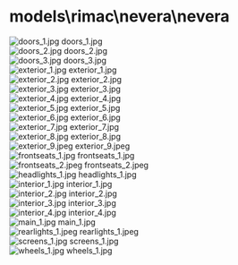 <h1>models\rimac\nevera\nevera</h1>
<div class="container text-center">
<div class="row">
<div class="col col-lg-2 col-6">
<img src="https://media.evkx.net/multimedia/models/rimac/nevera/nevera/doors_1_xst.jpg" class="img-thumbnail" alt="doors_1.jpg">
doors_1.jpg
</div>
<div class="col col-lg-2 col-6">
<img src="https://media.evkx.net/multimedia/models/rimac/nevera/nevera/doors_2_xst.jpg" class="img-thumbnail" alt="doors_2.jpg">
doors_2.jpg
</div>
<div class="col col-lg-2 col-6">
<img src="https://media.evkx.net/multimedia/models/rimac/nevera/nevera/doors_3_xst.jpg" class="img-thumbnail" alt="doors_3.jpg">
doors_3.jpg
</div>
<div class="col col-lg-2 col-6">
<img src="https://media.evkx.net/multimedia/models/rimac/nevera/nevera/exterior_1_xst.jpg" class="img-thumbnail" alt="exterior_1.jpg">
exterior_1.jpg
</div>
<div class="col col-lg-2 col-6">
<img src="https://media.evkx.net/multimedia/models/rimac/nevera/nevera/exterior_2_xst.jpg" class="img-thumbnail" alt="exterior_2.jpg">
exterior_2.jpg
</div>
<div class="col col-lg-2 col-6">
<img src="https://media.evkx.net/multimedia/models/rimac/nevera/nevera/exterior_3_xst.jpg" class="img-thumbnail" alt="exterior_3.jpg">
exterior_3.jpg
</div>
<div class="col col-lg-2 col-6">
<img src="https://media.evkx.net/multimedia/models/rimac/nevera/nevera/exterior_4_xst.jpg" class="img-thumbnail" alt="exterior_4.jpg">
exterior_4.jpg
</div>
<div class="col col-lg-2 col-6">
<img src="https://media.evkx.net/multimedia/models/rimac/nevera/nevera/exterior_5_xst.jpg" class="img-thumbnail" alt="exterior_5.jpg">
exterior_5.jpg
</div>
<div class="col col-lg-2 col-6">
<img src="https://media.evkx.net/multimedia/models/rimac/nevera/nevera/exterior_6_xst.jpg" class="img-thumbnail" alt="exterior_6.jpg">
exterior_6.jpg
</div>
<div class="col col-lg-2 col-6">
<img src="https://media.evkx.net/multimedia/models/rimac/nevera/nevera/exterior_7_xst.jpg" class="img-thumbnail" alt="exterior_7.jpg">
exterior_7.jpg
</div>
<div class="col col-lg-2 col-6">
<img src="https://media.evkx.net/multimedia/models/rimac/nevera/nevera/exterior_8_xst.jpg" class="img-thumbnail" alt="exterior_8.jpg">
exterior_8.jpg
</div>
<div class="col col-lg-2 col-6">
<img src="https://media.evkx.net/multimedia/models/rimac/nevera/nevera/exterior_9_xst.jpeg" class="img-thumbnail" alt="exterior_9.jpeg">
exterior_9.jpeg
</div>
<div class="col col-lg-2 col-6">
<img src="https://media.evkx.net/multimedia/models/rimac/nevera/nevera/frontseats_1_xst.jpg" class="img-thumbnail" alt="frontseats_1.jpg">
frontseats_1.jpg
</div>
<div class="col col-lg-2 col-6">
<img src="https://media.evkx.net/multimedia/models/rimac/nevera/nevera/frontseats_2_xst.jpeg" class="img-thumbnail" alt="frontseats_2.jpeg">
frontseats_2.jpeg
</div>
<div class="col col-lg-2 col-6">
<img src="https://media.evkx.net/multimedia/models/rimac/nevera/nevera/headlights_1_xst.jpg" class="img-thumbnail" alt="headlights_1.jpg">
headlights_1.jpg
</div>
<div class="col col-lg-2 col-6">
<img src="https://media.evkx.net/multimedia/models/rimac/nevera/nevera/interior_1_xst.jpg" class="img-thumbnail" alt="interior_1.jpg">
interior_1.jpg
</div>
<div class="col col-lg-2 col-6">
<img src="https://media.evkx.net/multimedia/models/rimac/nevera/nevera/interior_2_xst.jpg" class="img-thumbnail" alt="interior_2.jpg">
interior_2.jpg
</div>
<div class="col col-lg-2 col-6">
<img src="https://media.evkx.net/multimedia/models/rimac/nevera/nevera/interior_3_xst.jpg" class="img-thumbnail" alt="interior_3.jpg">
interior_3.jpg
</div>
<div class="col col-lg-2 col-6">
<img src="https://media.evkx.net/multimedia/models/rimac/nevera/nevera/interior_4_xst.jpg" class="img-thumbnail" alt="interior_4.jpg">
interior_4.jpg
</div>
<div class="col col-lg-2 col-6">
<img src="https://media.evkx.net/multimedia/models/rimac/nevera/nevera/main_1_xst.jpg" class="img-thumbnail" alt="main_1.jpg">
main_1.jpg
</div>
<div class="col col-lg-2 col-6">
<img src="https://media.evkx.net/multimedia/models/rimac/nevera/nevera/rearlights_1_xst.jpeg" class="img-thumbnail" alt="rearlights_1.jpeg">
rearlights_1.jpeg
</div>
<div class="col col-lg-2 col-6">
<img src="https://media.evkx.net/multimedia/models/rimac/nevera/nevera/screens_1_xst.jpg" class="img-thumbnail" alt="screens_1.jpg">
screens_1.jpg
</div>
<div class="col col-lg-2 col-6">
<img src="https://media.evkx.net/multimedia/models/rimac/nevera/nevera/wheels_1_xst.jpg" class="img-thumbnail" alt="wheels_1.jpg">
wheels_1.jpg
</div>
</div>
</div>
